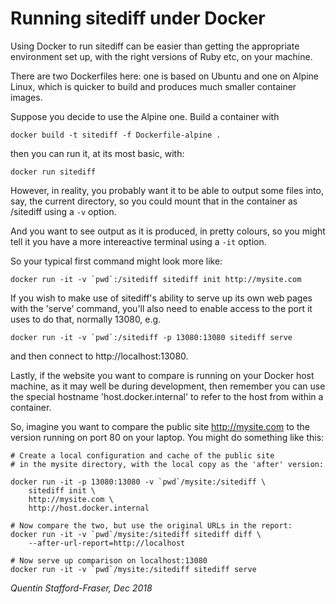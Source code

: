 # Running sitediff under Docker

Using Docker to run sitediff can be easier than getting the appropriate environment set up, with the right versions of Ruby etc, on your machine.

There are two Dockerfiles here: one is based on Ubuntu and one on Alpine Linux, which is quicker to build and produces much smaller container images.

Suppose you decide to use the Alpine one.  Build a container with 

    docker build -t sitediff -f Dockerfile-alpine .

then you can run it, at its most basic, with:

    docker run sitediff

However, in reality, you probably want it to be able to output some files into, say, the current directory, so you could mount that in the container as /sitediff using a `-v` option. 

And you want to see output as it is produced, in pretty colours, so you might tell it you have a more intereactive terminal using a `-it` option.

So your typical first command might look more like:

    docker run -it -v `pwd`:/sitediff sitediff init http://mysite.com

If you wish to make use of sitediff's ability to serve up its own web pages with the 'serve' command, you'll also need to enable access to the port it uses to do that, normally 13080, e.g.

    docker run -it -v `pwd`:/sitediff -p 13080:13080 sitediff serve

and then connect to http://localhost:13080.

Lastly, if the website you want to compare is running on your Docker host machine, 
as it may well be during development, then remember you can use the special hostname
'host.docker.internal' to refer to the host from within a container.

So, imagine you want to compare the public site http://mysite.com to the version running on port 80 on your laptop. You might do something like this:

    # Create a local configuration and cache of the public site
    # in the mysite directory, with the local copy as the 'after' version:

    docker run -it -p 13080:13080 -v `pwd`/mysite:/sitediff \
        sitediff init \
        http://mysite.com \
        http://host.docker.internal

    # Now compare the two, but use the original URLs in the report:
    docker run -it -v `pwd`/mysite:/sitediff sitediff diff \
        --after-url-report=http://localhost

    # Now serve up comparison on localhost:13080
    docker run -it -v `pwd`/mysite:/sitediff sitediff serve

*Quentin Stafford-Fraser, Dec 2018*
